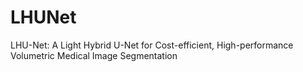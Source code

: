 # LHUNet
LHU-Net: A Light Hybrid U-Net for Cost-efficient, High-performance Volumetric Medical Image Segmentation
